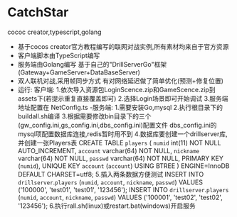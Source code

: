 # CatchStar
 cococ creator,typescript,golang

 - 基于cocos creator官方教程编写的联网对战实例,所有素材均来自于官方资源
 - 客户端脚本由TypeScript编写
 - 服务端由Golang编写
	基于自己的"DrillServerGo"框架(Gateway+GameServer+DataBaseServer)
 - 双人联机对战,采用帧同步方式
	有对网络延迟做了简单优化(预测+修复位置)
 - 运行:
	客户端:
		1.依次导入资源包LoginScence.zip和GameScence.zip到assets下(若提示重复直接覆盖即可)
		2.选择Login场景即可开始调试
		3.服务端地址配置在 NetConfig.ts
	-服务端:
		1.需要安装Go,mysql
		2.执行根目录下的buildall.sh编译
		3.根据需要修改bin目录下的三个(gw_config.ini,gs_config.ini,dbs_config.ini)配置文件
			dbs_config.ini的mysql项配置数据库连接,redis暂时用不到
		4.数据库要创建一个drillserver库,并创建一张Players表
			CREATE TABLE `players` (
				`numid` int(11) NOT NULL AUTO_INCREMENT,
				`account` varchar(64) NOT NULL,
				`nickname` varchar(64) NOT NULL,
				`passwd` varchar(64) NOT NULL,
				PRIMARY KEY (`numid`),
				UNIQUE KEY `account` (`account`) USING BTREE
			) ENGINE=InnoDB DEFAULT CHARSET=utf8;
		5.插入两条数据方便测试
			INSERT INTO `drillserver`.`players` (`numid`, `account`, `nickname`, `passwd`) VALUES ('100000', 'test01', 'test01', '123456');
			INSERT INTO `drillserver`.`players` (`numid`, `account`, `nickname`, `passwd`) VALUES ('100001', 'test02', 'test02', '123456');
		6.执行rall.sh(linux)或restart.bat(windows)开启服务